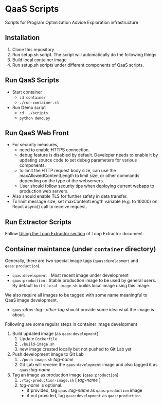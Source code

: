 # QaaS Scripts
Scripts for Program Optimization Advice Exploration infrastructure

## Installation
1. Clone this repository
2. Run setup.sh script.  The script will automatically do the following things:
  1. Build local container image
  2. Run setup.sh scripts under different components of QaaS scripts.
  
## Run QaaS Scripts
- Start container
  - `cd container`
  - `./run-container.sh`
- Run Demo script
  - `cd ../scripts`
  - `python demo.py`

## Run QaaS Web Front
- For security measures,
  - need to enable HTTPS connection.
  - debug feature is disabled by default.  Developer needs to enable it by updating source code to set debug parameters for various components.
  - to limit the HTTP request body size, can use the maxAllowedContentLength to limit size, or other commands depending on the type of the webservers.
  - User should follow security tips when deploying current webapp to production web servers.
- Also should enable TLS for further safety in data transfer.
- To limit message size, set maxContentLength variable (e.g. to 10000) on React async() call to receive request.

## Run Extractor Scripts
Follow [Using the Loop Extractor section](qaas-extractor/README.md#using-the-loop-extractor) of Loop Extractor document.

## Container maintance (under `container` directory)
Generally, there are two special image tags (`qaas:development` and `qaas:production`).
- `qaas:development` : Most recent image under development
- `qaas:production` : Stable production image to be used by general users.  By default `build-local-image.sh` builds local image using this image.

We also require all images to be tagged with some name meaningful to QaaS image development.
- `qaas:`_other-tag_ : _other-tag_ should provide some idea what the image is about.

Following are some regular steps in container image development
1. Build updated image (as `qaas:development`)
   1. Update `Dockerfile`
   2. `./build-image.sh`
   3. new image created locally but not pushed to Git Lab yet
2. Push development image to Git Lab
   1. `./push-image.sh` _tag-name_
   2. Git Lab will receive the `qaas:development` image and also tagged it as `qaas:`_tag-name_
3. Tag an image as production image (`qaas:production`)
   1. `./tag-production-image.sh` [ _tag-name_ ]
   2. _tag-name_ is optional.
      - if provided, tag `qaas:`_tag-name_ as `qaas:production` image
      - if not provided, tag `qaas:development` as `qaas:production`
